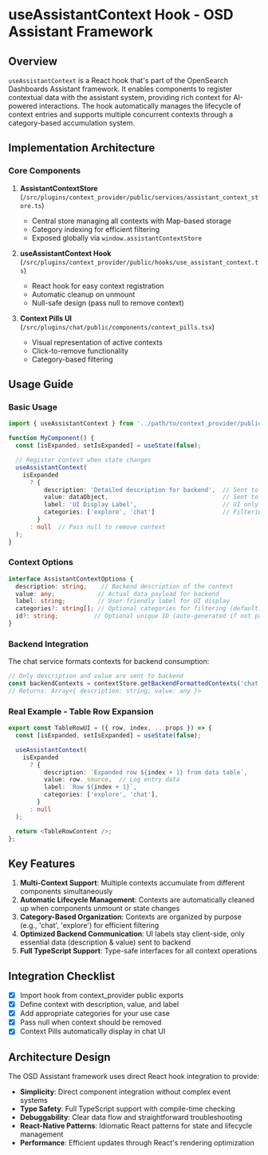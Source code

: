 # useAssistantContext Hook - OSD Assistant Framework

## Overview
`useAssistantContext` is a React hook that's part of the OpenSearch Dashboards Assistant framework. It enables components to register contextual data with the assistant system, providing rich context for AI-powered interactions. The hook automatically manages the lifecycle of context entries and supports multiple concurrent contexts through a category-based accumulation system.

## Implementation Architecture

### Core Components
1. **AssistantContextStore** (`/src/plugins/context_provider/public/services/assistant_context_store.ts`)
   - Central store managing all contexts with Map-based storage
   - Category indexing for efficient filtering
   - Exposed globally via `window.assistantContextStore`

2. **useAssistantContext Hook** (`/src/plugins/context_provider/public/hooks/use_assistant_context.ts`)
   - React hook for easy context registration
   - Automatic cleanup on unmount
   - Null-safe design (pass null to remove context)

3. **Context Pills UI** (`/src/plugins/chat/public/components/context_pills.tsx`)
   - Visual representation of active contexts
   - Click-to-remove functionality
   - Category-based filtering

## Usage Guide

### Basic Usage
```typescript
import { useAssistantContext } from '../path/to/context_provider/public';

function MyComponent() {
  const [isExpanded, setIsExpanded] = useState(false);

  // Register context when state changes
  useAssistantContext(
    isExpanded
      ? {
          description: 'Detailed description for backend',  // Sent to backend
          value: dataObject,                                // Sent to backend
          label: 'UI Display Label',                        // UI only
          categories: ['explore', 'chat']                   // Filtering
        }
      : null  // Pass null to remove context
  );
}
```

### Context Options
```typescript
interface AssistantContextOptions {
  description: string;    // Backend description of the context
  value: any;            // Actual data payload for backend
  label: string;         // User-friendly label for UI display
  categories?: string[]; // Optional categories for filtering (default: ['default'])
  id?: string;          // Optional unique ID (auto-generated if not provided)
}
```

### Backend Integration
The chat service formats contexts for backend consumption:
```typescript
// Only description and value are sent to backend
const backendContexts = contextStore.getBackendFormattedContexts('chat');
// Returns: Array<{ description: string; value: any }>
```

### Real Example - Table Row Expansion
```typescript
export const TableRowUI = ({ row, index, ...props }) => {
  const [isExpanded, setIsExpanded] = useState(false);

  useAssistantContext(
    isExpanded
      ? {
          description: `Expanded row ${index + 1} from data table`,
          value: row._source,  // Log entry data
          label: `Row ${index + 1}`,
          categories: ['explore', 'chat'],
        }
      : null
  );

  return <TableRowContent />;
};
```

## Key Features
1. **Multi-Context Support**: Multiple contexts accumulate from different components simultaneously
2. **Automatic Lifecycle Management**: Contexts are automatically cleaned up when components unmount or state changes
3. **Category-Based Organization**: Contexts are organized by purpose (e.g., 'chat', 'explore') for efficient filtering
4. **Optimized Backend Communication**: UI labels stay client-side, only essential data (description & value) sent to backend
5. **Full TypeScript Support**: Type-safe interfaces for all context operations

## Integration Checklist
- [x] Import hook from context_provider public exports
- [x] Define context with description, value, and label
- [x] Add appropriate categories for your use case
- [x] Pass null when context should be removed
- [x] Context Pills automatically display in chat UI

## Architecture Design
The OSD Assistant framework uses direct React hook integration to provide:
- **Simplicity**: Direct component integration without complex event systems
- **Type Safety**: Full TypeScript support with compile-time checking
- **Debuggability**: Clear data flow and straightforward troubleshooting
- **React-Native Patterns**: Idiomatic React patterns for state and lifecycle management
- **Performance**: Efficient updates through React's rendering optimization